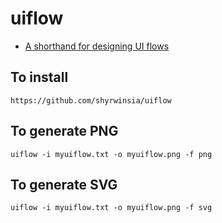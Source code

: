 # uiflow

* [A shorthand for designing UI flows](https://signalvnoise.com/posts/1926-a-shorthand-for-designing-ui-flows)

## To install
`https://github.com/shyrwinsia/uiflow`

## To generate PNG
`uiflow -i myuiflow.txt -o myuiflow.png -f png`

## To generate SVG
`uiflow -i myuiflow.txt -o myuiflow.png -f svg`
